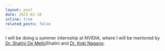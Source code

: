 ```yaml
---
layout: post
date: 2025-01-10 
inline: true
related_posts: false
---
```


I will be doing a summer internship at NVIDIA, where I will be mentored by  [Dr. Shalini De Mello](https://research.nvidia.com/person/shalini-de-mello)Shalini and [Dr. Koki Nagano](https://luminohope.org/).
 